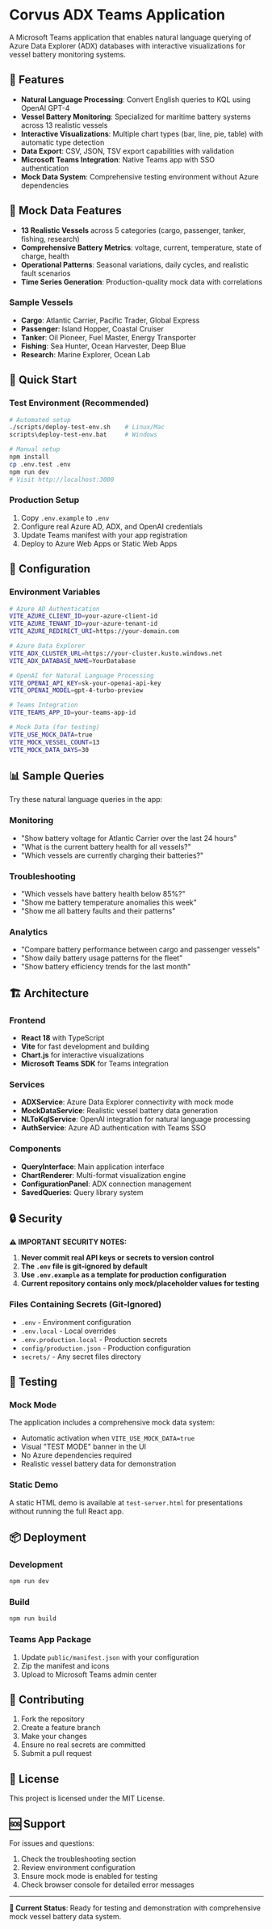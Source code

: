 # Corvus ADX Teams Application

A Microsoft Teams application that enables natural language querying of Azure Data Explorer (ADX) databases with interactive visualizations for vessel battery monitoring systems.

## 🚢 Features

- **Natural Language Processing**: Convert English queries to KQL using OpenAI GPT-4
- **Vessel Battery Monitoring**: Specialized for maritime battery systems across 13 realistic vessels
- **Interactive Visualizations**: Multiple chart types (bar, line, pie, table) with automatic type detection
- **Data Export**: CSV, JSON, TSV export capabilities with validation
- **Microsoft Teams Integration**: Native Teams app with SSO authentication
- **Mock Data System**: Comprehensive testing environment without Azure dependencies

## 🧪 Mock Data Features

- **13 Realistic Vessels** across 5 categories (cargo, passenger, tanker, fishing, research)
- **Comprehensive Battery Metrics**: voltage, current, temperature, state of charge, health
- **Operational Patterns**: Seasonal variations, daily cycles, and realistic fault scenarios
- **Time Series Generation**: Production-quality mock data with correlations

### Sample Vessels
- **Cargo**: Atlantic Carrier, Pacific Trader, Global Express
- **Passenger**: Island Hopper, Coastal Cruiser
- **Tanker**: Oil Pioneer, Fuel Master, Energy Transporter
- **Fishing**: Sea Hunter, Ocean Harvester, Deep Blue
- **Research**: Marine Explorer, Ocean Lab

## 🚀 Quick Start

### Test Environment (Recommended)
```bash
# Automated setup
./scripts/deploy-test-env.sh    # Linux/Mac
scripts\deploy-test-env.bat     # Windows

# Manual setup
npm install
cp .env.test .env
npm run dev
# Visit http://localhost:3000
```

### Production Setup
1. Copy `.env.example` to `.env`
2. Configure real Azure AD, ADX, and OpenAI credentials
3. Update Teams manifest with your app registration
4. Deploy to Azure Web Apps or Static Web Apps

## 🔧 Configuration

### Environment Variables
```bash
# Azure AD Authentication
VITE_AZURE_CLIENT_ID=your-azure-client-id
VITE_AZURE_TENANT_ID=your-azure-tenant-id
VITE_AZURE_REDIRECT_URI=https://your-domain.com

# Azure Data Explorer
VITE_ADX_CLUSTER_URL=https://your-cluster.kusto.windows.net
VITE_ADX_DATABASE_NAME=YourDatabase

# OpenAI for Natural Language Processing
VITE_OPENAI_API_KEY=sk-your-openai-api-key
VITE_OPENAI_MODEL=gpt-4-turbo-preview

# Teams Integration
VITE_TEAMS_APP_ID=your-teams-app-id

# Mock Data (for testing)
VITE_USE_MOCK_DATA=true
VITE_MOCK_VESSEL_COUNT=13
VITE_MOCK_DATA_DAYS=30
```

## 📊 Sample Queries

Try these natural language queries in the app:

### Monitoring
- "Show battery voltage for Atlantic Carrier over the last 24 hours"
- "What is the current battery health for all vessels?"
- "Which vessels are currently charging their batteries?"

### Troubleshooting
- "Which vessels have battery health below 85%?"
- "Show me battery temperature anomalies this week"
- "Show me all battery faults and their patterns"

### Analytics
- "Compare battery performance between cargo and passenger vessels"
- "Show daily battery usage patterns for the fleet"
- "Show battery efficiency trends for the last month"

## 🏗️ Architecture

### Frontend
- **React 18** with TypeScript
- **Vite** for fast development and building
- **Chart.js** for interactive visualizations
- **Microsoft Teams SDK** for Teams integration

### Services
- **ADXService**: Azure Data Explorer connectivity with mock mode
- **MockDataService**: Realistic vessel battery data generation
- **NLToKqlService**: OpenAI integration for natural language processing
- **AuthService**: Azure AD authentication with Teams SSO

### Components
- **QueryInterface**: Main application interface
- **ChartRenderer**: Multi-format visualization engine
- **ConfigurationPanel**: ADX connection management
- **SavedQueries**: Query library system

## 🔒 Security

**⚠️ IMPORTANT SECURITY NOTES:**

1. **Never commit real API keys or secrets to version control**
2. **The `.env` file is git-ignored by default**
3. **Use `.env.example` as a template for production configuration**
4. **Current repository contains only mock/placeholder values for testing**

### Files Containing Secrets (Git-Ignored)
- `.env` - Environment configuration
- `.env.local` - Local overrides
- `.env.production.local` - Production secrets
- `config/production.json` - Production configuration
- `secrets/` - Any secret files directory

## 🧪 Testing

### Mock Mode
The application includes a comprehensive mock data system:
- Automatic activation when `VITE_USE_MOCK_DATA=true`
- Visual "TEST MODE" banner in the UI
- No Azure dependencies required
- Realistic vessel battery data for demonstration

### Static Demo
A static HTML demo is available at `test-server.html` for presentations without running the full React app.

## 📦 Deployment

### Development
```bash
npm run dev
```

### Build
```bash
npm run build
```

### Teams App Package
1. Update `public/manifest.json` with your configuration
2. Zip the manifest and icons
3. Upload to Microsoft Teams admin center

## 🤝 Contributing

1. Fork the repository
2. Create a feature branch
3. Make your changes
4. Ensure no real secrets are committed
5. Submit a pull request

## 📄 License

This project is licensed under the MIT License.

## 🆘 Support

For issues and questions:
1. Check the troubleshooting section
2. Review environment configuration
3. Ensure mock mode is enabled for testing
4. Check browser console for detailed error messages

---

**🧪 Current Status**: Ready for testing and demonstration with comprehensive mock vessel battery data system.